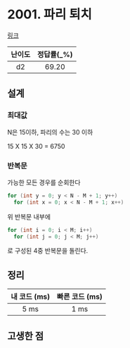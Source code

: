 # 2001. 파리 퇴치

[링크](https://swexpertacademy.com/main/code/problem/problemDetail.do?contestProbId=AV5PzOCKAigDFAUq&categoryId=AV5PzOCKAigDFAUq&categoryType=CODE)

| 난이도 | 정답률(\_%) |
| :----: | :---------: |
|   d2   |    69.20    |

## 설계

### 최대값

N은 15이하, 파리의 수는 30 이하

15 X 15 X 30 = 6750

### 반복문

가능한 모든 경우를 순회한다

```cpp
for (int y = 0; y < N - M + 1; y++)
  for (int x = 0; x < N - M + 1; x++)
```

위 반복문 내부에

```cpp
for (int i = 0; i < M; i++)
  for (int j = 0; j < M; j++)
```

로 구성된 4중 반복문을 돌린다.

## 정리

| 내 코드 (ms) | 빠른 코드 (ms) |
| :----------: | :------------: |
|     5 ms     |      1 ms      |

## 고생한 점
